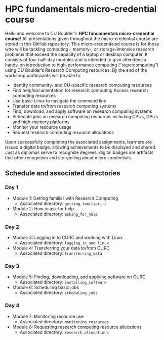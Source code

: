 # HPC fundamentals micro-credential course

Hello and welcome to CU Boulder's **HPC funcamentals micro-credential course**! All presentations given throughout the micro-credential course are stored in this GitHub repository. This micro-credentialed course is for those who will be tackling computing-, memory-, or storage-intensive research problems that exceed the capacity of a laptop or desktop computer. It consists of four half-day modules and is intended to give attendees a hands-on introduction to high-performance computing (“supercomputing”) using CU Boulder’s Research Computing resources. By the end of the workshop participants will be able to:

- Identify community- and CU-specific research computing resources
- Find help/documentation for research computing Access research computing resources
- Use basic Linux to navigate the command line
- Transfer data to/from research computing systems
- Find, download, and apply software on research computing systems
- Schedule jobs on research computing resources including CPUs, GPUs and high-memory platforms
- Monitor your resource usage
- Request research computing resource allocations

Upon successfully completing the associated assignments, learners are issued a digital badge, allowing achievements to be displayed and shared. Just as diplomas serve to recognize degrees, digital badges are artifacts that offer recognition and storytelling about micro-credentials.

## Schedule and associated directories

### Day 1

- Module 1: Getting familiar with Research Computing 
    - Associated directory: `getting_familiar_rc`
- Module 2: How to ask for help
    - Associated directory: `asking_for_help`

### Day 2

- Module 3: Logging in to CURC and working with Linux 
    - Associated directory: `logging_in_and_linux`
- Module 4: Transferring your data to/from CURC 
    - Associated directory: `transferring_data`

### Day 3 

- Module 5: Finding, downloading, and applying software on CURC 
    - Associated directory: `installing_software`
- Module 6: Scheduling basic jobs 
    - Associated directory: `scheduling_jobs`

### Day 4 

- Module 7: Monitoring resource use 
    - Associated directory: `monitoring_resources`
- Module 8: Requesting research computing resource allocations 
   - Associated directory: `research_allocations`

